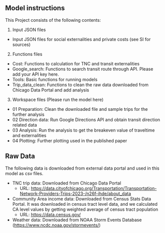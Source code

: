 **Model instructions**
-
This Project consists of the following contents:

1. Input JSON files
- Input JSON files for social externalities and private costs (see SI for sources)

2. Functions files

- Cost: Functions to calculation for TNC and transit externalities
- Google_search: Functions to search transit route through API. Please add your API key here.
- Tools: Basic functions for running models
- Trip_data_clean: Functions to clean the raw data downloaded from Chicago Data Portal and add analysis

3. Workspace files (Please run the model here)

- 01 Preparation: Clean the downloaded file and sample trips for the further analysis
- 02 Direction data: Run Google Directions API and obtain transit direction related data
- 03 Analysis: Run the analysis to get the breakeven value of traveltime and externalities
- 04 Plotting: Further plotting used in the published paper

**Raw Data**
- 
The following data is downloaded from external data portal and used in this model as csv files.

- TNC trip data: Downloaded from Chicago Data Portal
  - URL: https://data.cityofchicago.org/Transportation/Transportation-Network-Providers-Trips-2023-/n26f-ihde/about_data
- Community Area income data: Downloaded from Census Stats Data Portal. It was downloaded in census tract level data, and we calculated CA level values by getting weighted average of census tract population
  - URL: https://data.census.gov/
- Weather data: Downloaded from NOAA Storm Events Database (https://www.ncdc.noaa.gov/stormevents/)